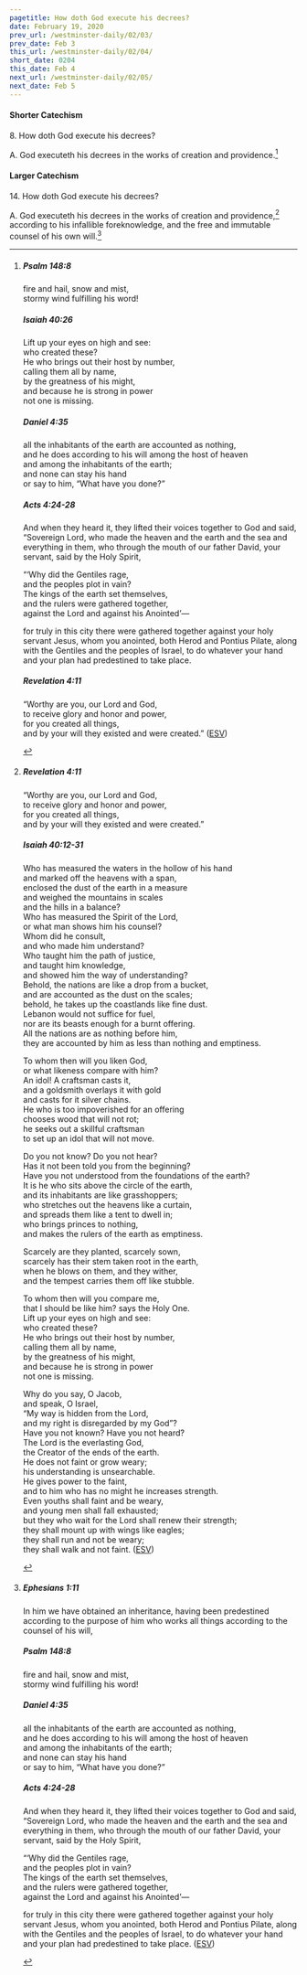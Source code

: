 ```yaml
---
pagetitle: How doth God execute his decrees?
date: February 19, 2020
prev_url: /westminster-daily/02/03/
prev_date: Feb 3
this_url: /westminster-daily/02/04/
short_date: 0204
this_date: Feb 4
next_url: /westminster-daily/02/05/
next_date: Feb 5
---
```


#### Shorter Catechism

8\. How doth God execute his decrees?

A. God executeth his decrees in the works of creation and providence.[^fnref:wsc1]


[^fnref:wsc1]: <div class="esv"><h5>Psalm 148:8</h5> <div class="esv-text"><div class="block-indent"> <p class="line-group" id="p19148008.01-1">fire and hail, snow and mist,<br /> <span class="indent"></span>stormy wind fulfilling his word!</p> </div> </div><h5>Isaiah 40:26</h5> <div class="esv-text"><div class="block-indent"> <p class="line-group" id="p23040026.01-2">Lift up your eyes on high and see:<br /> <span class="indent"></span>who created these?<br /> He who brings out their host by number,<br /> <span class="indent"></span>calling them all by name,<br /> by the greatness of his might,<br /> <span class="indent"></span>and because he is strong in power<br /> <span class="indent"></span>not one is missing.</p> </div> </div><h5>Daniel 4:35</h5> <div class="esv-text"><div class="block-indent"> <p class="line-group" id="p27004035.01-3">all the inhabitants of the earth are accounted as nothing,<br /> <span class="indent"></span>and he does according to his will among the host of heaven<br /> <span class="indent"></span>and among the inhabitants of the earth;<br /> and none can stay his hand<br /> <span class="indent"></span>or say to him, &#8220;What have you done?&#8221;</p> </div> </div><h5>Acts 4:24-28</h5> <div class="esv-text"><p id="p44004024.01-4">And when they heard it, they lifted their voices together to God and said, &#8220;Sovereign Lord, who made the heaven and the earth and the sea and everything in them, who through the mouth of our father David, your servant, said by the Holy Spirit,</p> <div class="block-indent"> <p class="line-group" id="p44004025.16-4">&#8220;&#8216;Why did the Gentiles rage,<br /> <span class="indent"></span>and the peoples plot in vain?<br />  The kings of the earth set themselves,<br /> <span class="indent"></span>and the rulers were gathered together,<br /> <span class="indent"></span>against the Lord and against his Anointed&#8217;&#8212;</p> </div>  <p class="same-paragraph" id="p44004027.01-4">for truly in this city there were gathered together against your holy servant Jesus, whom you anointed, both Herod and Pontius Pilate, along with the Gentiles and the peoples of Israel, to do whatever your hand and your plan had predestined to take place.</p> </div><h5>Revelation 4:11</h5> <div class="esv-text"><div class="block-indent"> <p class="line-group" id="p66004011.01-5">&#8220;Worthy are you, our Lord and God,<br /> <span class="indent"></span>to receive glory and honor and power,<br /> for you created all things,<br /> <span class="indent"></span>and by your will they existed and were created.&#8221;  (<a href="http://www.esv.org" class="copyright">ESV</a>)</p> </div> </div> </div>


#### Larger Catechism

14\. How doth God execute his decrees?

A. God executeth his decrees in the works of creation and providence,[^fnref:wlc1] according to his infallible foreknowledge, and the free and immutable counsel of his own will.[^fnref:wlc2]


[^fnref:wlc1]: <div class="esv"><h5>Revelation 4:11</h5> <div class="esv-text"><div class="block-indent"> <p class="line-group" id="p66004011.01-1">&#8220;Worthy are you, our Lord and God,<br /> <span class="indent"></span>to receive glory and honor and power,<br /> for you created all things,<br /> <span class="indent"></span>and by your will they existed and were created.&#8221;</p> </div> </div><h5>Isaiah 40:12-31</h5> <div class="esv-text"><div class="block-indent"> <p class="line-group" id="p23040012.01-2">Who has measured the waters in the hollow of his hand<br /> <span class="indent"></span>and marked off the heavens with a span,<br /> enclosed the dust of the earth in a measure<br /> <span class="indent"></span>and weighed the mountains in scales<br /> <span class="indent"></span>and the hills in a balance?<br />  Who has measured the Spirit of the <span class="small-caps">Lord</span>,<br /> <span class="indent"></span>or what man shows him his counsel?<br />  Whom did he consult,<br /> <span class="indent"></span>and who made him understand?<br /> Who taught him the path of justice,<br /> <span class="indent"></span>and taught him knowledge,<br /> <span class="indent"></span>and showed him the way of understanding?<br />  Behold, the nations are like a drop from a bucket,<br /> <span class="indent"></span>and are accounted as the dust on the scales;<br /> <span class="indent"></span>behold, he takes up the coastlands like fine dust.<br />  Lebanon would not suffice for fuel,<br /> <span class="indent"></span>nor are its beasts enough for a burnt offering.<br />  All the nations are as nothing before him,<br /> <span class="indent"></span>they are accounted by him as less than nothing and emptiness.</p>  <p class="line-group" id="p23040018.01-2">To whom then will you liken God,<br /> <span class="indent"></span>or what likeness compare with him?<br />  An idol! A craftsman casts it,<br /> <span class="indent"></span>and a goldsmith overlays it with gold<br /> <span class="indent"></span>and casts for it silver chains.<br />  He who is too impoverished for an offering<br /> <span class="indent"></span>chooses wood that will not rot;<br /> he seeks out a skillful craftsman<br /> <span class="indent"></span>to set up an idol that will not move.</p>  <p class="line-group" id="p23040021.01-2">Do you not know? Do you not hear?<br /> <span class="indent"></span>Has it not been told you from the beginning?<br /> <span class="indent"></span>Have you not understood from the foundations of the earth?<br />  It is he who sits above the circle of the earth,<br /> <span class="indent"></span>and its inhabitants are like grasshoppers;<br /> who stretches out the heavens like a curtain,<br /> <span class="indent"></span>and spreads them like a tent to dwell in;<br />  who brings princes to nothing,<br /> <span class="indent"></span>and makes the rulers of the earth as emptiness.</p>  <p class="line-group" id="p23040024.01-2">Scarcely are they planted, scarcely sown,<br /> <span class="indent"></span>scarcely has their stem taken root in the earth,<br /> when he blows on them, and they wither,<br /> <span class="indent"></span>and the tempest carries them off like stubble.</p>  <p class="line-group" id="p23040025.01-2">To whom then will you compare me,<br /> <span class="indent"></span>that I should be like him? says the Holy One.<br />  Lift up your eyes on high and see:<br /> <span class="indent"></span>who created these?<br /> He who brings out their host by number,<br /> <span class="indent"></span>calling them all by name,<br /> by the greatness of his might,<br /> <span class="indent"></span>and because he is strong in power<br /> <span class="indent"></span>not one is missing.</p>  <p class="line-group" id="p23040027.01-2">Why do you say, O Jacob,<br /> <span class="indent"></span>and speak, O Israel,<br /> &#8220;My way is hidden from the <span class="small-caps">Lord</span>,<br /> <span class="indent"></span>and my right is disregarded by my God&#8221;?<br />  Have you not known? Have you not heard?<br /> The <span class="small-caps">Lord</span> is the everlasting God,<br /> <span class="indent"></span>the Creator of the ends of the earth.<br /> He does not faint or grow weary;<br /> <span class="indent"></span>his understanding is unsearchable.<br />  He gives power to the faint,<br /> <span class="indent"></span>and to him who has no might he increases strength.<br />  Even youths shall faint and be weary,<br /> <span class="indent"></span>and young men shall fall exhausted;<br />  but they who wait for the <span class="small-caps">Lord</span> shall renew their strength;<br /> <span class="indent"></span>they shall mount up with wings like eagles;<br /> they shall run and not be weary;<br /> <span class="indent"></span>they shall walk and not faint.  (<a href="http://www.esv.org" class="copyright">ESV</a>)</p> </div> </div> </div>

[^fnref:wlc2]: <div class="esv"><h5>Ephesians 1:11</h5> <div class="esv-text"><p id="p49001011.01-1">In him we have obtained an inheritance, having been predestined according to the purpose of him who works all things according to the counsel of his will,</p> </div><h5>Psalm 148:8</h5> <div class="esv-text"><div class="block-indent"> <p class="line-group" id="p19148008.01-2">fire and hail, snow and mist,<br /> <span class="indent"></span>stormy wind fulfilling his word!</p> </div> </div><h5>Daniel 4:35</h5> <div class="esv-text"><div class="block-indent"> <p class="line-group" id="p27004035.01-3">all the inhabitants of the earth are accounted as nothing,<br /> <span class="indent"></span>and he does according to his will among the host of heaven<br /> <span class="indent"></span>and among the inhabitants of the earth;<br /> and none can stay his hand<br /> <span class="indent"></span>or say to him, &#8220;What have you done?&#8221;</p> </div> </div><h5>Acts 4:24-28</h5> <div class="esv-text"><p id="p44004024.01-4">And when they heard it, they lifted their voices together to God and said, &#8220;Sovereign Lord, who made the heaven and the earth and the sea and everything in them, who through the mouth of our father David, your servant, said by the Holy Spirit,</p> <div class="block-indent"> <p class="line-group" id="p44004025.16-4">&#8220;&#8216;Why did the Gentiles rage,<br /> <span class="indent"></span>and the peoples plot in vain?<br />  The kings of the earth set themselves,<br /> <span class="indent"></span>and the rulers were gathered together,<br /> <span class="indent"></span>against the Lord and against his Anointed&#8217;&#8212;</p> </div>  <p class="same-paragraph" id="p44004027.01-4">for truly in this city there were gathered together against your holy servant Jesus, whom you anointed, both Herod and Pontius Pilate, along with the Gentiles and the peoples of Israel, to do whatever your hand and your plan had predestined to take place.  (<a href="http://www.esv.org" class="copyright">ESV</a>)</p> </div> </div>

